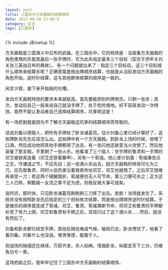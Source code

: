 ```yaml
---
layout: post
title: 三国杀中方天画戟的结算顺序
date: 2013-09-28 13:00:0
category: 生活
tags: [三国杀]
---
```

{% include JB/setup %}

方天画戟是三国演义中吕布的武器。在三国杀中，它的特效是：当装备方天画戟的角色使用的杀是其最后一张手牌时，可为此杀指定最多三个目标（契合于虎牢关刘关张三英战吕布的典故）。
有一个问题就出来了：指定三个目标后，这三个目标按什么顺序来结算杀呢？正确答案是按出牌顺序结算，也就是从当前发动方天画戟的角色开始，逆时针结算，这与其他群体结算的顺序是一致的。

闲言少叙，接下来开始我的吐槽。

<!--more-->
发动方天画戟特效的要求本来就挺高。首先要能把别的牌用完，只剩一张杀；其次，发动后自己一般来说自己就没手牌了，处于危险境地。好不容易发动一次特效，竟然不能让发动者自己选择结算顺序，坑爹呢这是！

有一场悲剧就是因为不了解方天画戟这坑爹的结算顺序而导致的。

话说刘备以德服人，把所有手牌给了卧龙诸葛亮。估计刘备心里已经计算好了，这些牌卧龙先生应该怎么出。这些牌中有一个方天画戟。到卧龙上场的时候，他喝了口酒，然后成功地把其他手牌都用了出去，有一张闪他还故意当火攻使了。然后他装备了那支戟，手里剩了一张火杀。他看准了三个敌人：空手牌的鲁肃和一手牌的邓艾被铁索连着（邓艾还穿着藤甲），另有一个荀彧。他心里计划着：荀彧秉忠贞之志，守谦退之节，不应先动；这一张酒火杀出去，因方天画戟的特效可化为三刀，应先取鲁肃，同时火焰伤害沿着铁索传给邓艾，邓艾也就残了，之后邓艾很难再承受一刀；若这两个辅翼既折，荀彧便也无人可节命，第三刀便可杀之；正方这三人已除，剩甄姬一女流之辈不足为虑，则我反贼大事可成矣。

说时迟，那时快，只见卧龙诸葛亮刷刷刷三刀挥了出去。悲剧！当场就发生了。系统并没有按照卧龙先后指定的三个目标依次结算，而是按出牌顺序逆时针结算。于是被杀的顺序就变成了荀彧、邓艾、鲁肃。荀彧果断节命，将邓艾和鲁肃的手牌都补至了体力上限。邓艾和鲁肃有手牌之后，双双闪过了这个酒火杀……然后，就没有然后了。

刘备和卧龙都已经空手牌，其他反贼也难成气候，输局已定。卧龙愣住了，他看了看刘备。刘备什么也没说。惟贤惟德，能服于人。

但战场的硝烟还在继续，万箭齐发，杀人如麻。惜哉卧龙，纵能定天下三分，仍难免功亏一篑。

这场悲剧之后，我牢牢记住了三国杀中方天画戟的结算顺序。